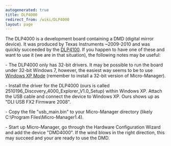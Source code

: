 ```yaml
---
autogenerated: true
title: DLP4000
redirect_from: /wiki/DLP4000
layout: page
---
```


The DLP4000 is a development board containing a DMD (digital mirror
device). It was produced by Texas Instruments \~2009-2010 and was
quickly succeeded by the [DLP4100](http://www.ti.com/tool/dlpd4x00kit).
If you happen to have one of these and want to use it (we are in that
situation), the following notes may be useful:

\- The DLP4000 only has 32-bit drivers. It may be possible to run the
board under 32-bit Windows 7, however, the easiest way seems to be to
use [Windows XP
Mode](http://windows.microsoft.com/en-us/windows7/install-and-use-windows-xp-mode-in-windows-7)
(remember to install a 32-bit version of Micro-Manager).

\- Install the driver for the DLP4000 (ours is called
2510196\_Discovery\_4000\_Explorer\_V1.0\_Setup) within Windows XP.
Attach the USB cable and connect the device to Windows XP. Ours shows up
as "DLI USB FX2 Firmware 2008".

\- Copy the file "usb\_main.bin" to your Micro-Manager directory (likely
C:\\Program Files\\Micro-Manager1.4).

\- Start up Micro-Manager, go through the Hardware Configuration Wizard
and add the device "DMD4000". If the wind blows in the right direction,
this may succeed and your are ready to use the DMD.
